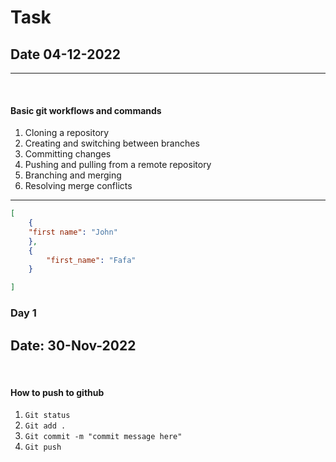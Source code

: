 # Task
## Date 04-12-2022
---
<br>

#### Basic git workflows and commands
1. Cloning a repository
2. Creating and switching between branches
3. Committing changes
4. Pushing and pulling from a remote repository
4. Branching and merging
5. Resolving merge conflicts

----
```json
[
    {
    "first name": "John"
    },
    {
        "first_name": "Fafa"
    }

] 
```
### Day 1

Date: 30-Nov-2022
---
<br>

#### How to push to github
1. `Git status`
2. `Git add .`
3. `Git commit -m "commit message here"`  <!-- your commit message -->
4.  `Git push `


<!-- hhh -->


